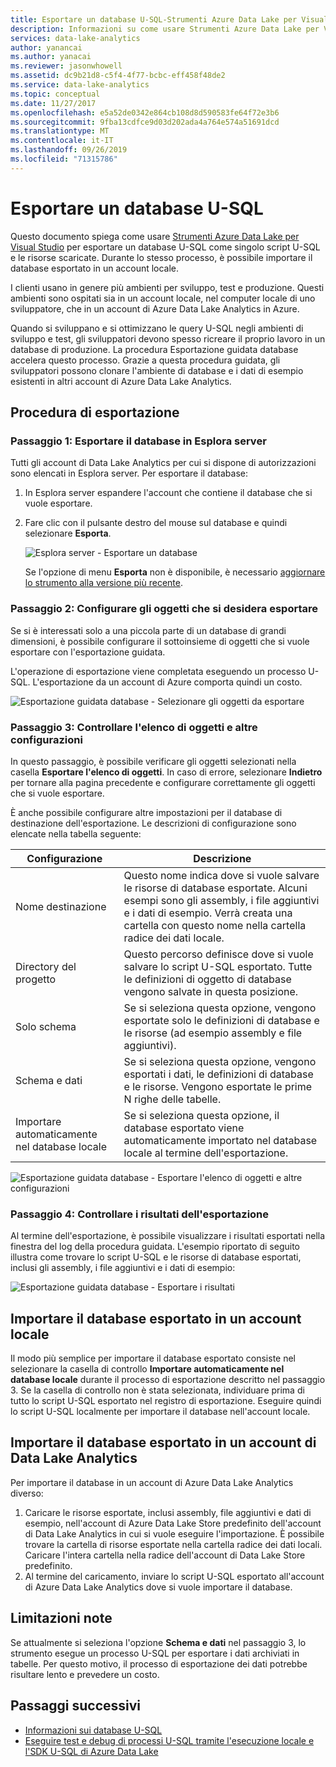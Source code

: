 ```yaml
---
title: Esportare un database U-SQL-Strumenti Azure Data Lake per Visual Studio
description: Informazioni su come usare Strumenti Azure Data Lake per Visual Studio per esportare un database U-SQL e importarlo automaticamente in un account locale.
services: data-lake-analytics
author: yanancai
ms.author: yanacai
ms.reviewer: jasonwhowell
ms.assetid: dc9b21d8-c5f4-4f77-bcbc-eff458f48de2
ms.service: data-lake-analytics
ms.topic: conceptual
ms.date: 11/27/2017
ms.openlocfilehash: e5a52de0342e864cb108d8d590583fe64f72e3b6
ms.sourcegitcommit: 9fba13cdfce9d03d202ada4a764e574a51691dcd
ms.translationtype: MT
ms.contentlocale: it-IT
ms.lasthandoff: 09/26/2019
ms.locfileid: "71315786"
---
```

# <a name="export-a-u-sql-database"></a>Esportare un database U-SQL

Questo documento spiega come usare [Strumenti Azure Data Lake per Visual Studio](https://aka.ms/adltoolsvs) per esportare un database U-SQL come singolo script U-SQL e le risorse scaricate. Durante lo stesso processo, è possibile importare il database esportato in un account locale.

I clienti usano in genere più ambienti per sviluppo, test e produzione. Questi ambienti sono ospitati sia in un account locale, nel computer locale di uno sviluppatore, che in un account di Azure Data Lake Analytics in Azure. 

Quando si sviluppano e si ottimizzano le query U-SQL negli ambienti di sviluppo e test, gli sviluppatori devono spesso ricreare il proprio lavoro in un database di produzione. La procedura Esportazione guidata database accelera questo processo. Grazie a questa procedura guidata, gli sviluppatori possono clonare l'ambiente di database e i dati di esempio esistenti in altri account di Azure Data Lake Analytics.

## <a name="export-steps"></a>Procedura di esportazione

### <a name="step-1-export-the-database-in-server-explorer"></a>Passaggio 1: Esportare il database in Esplora server

Tutti gli account di Data Lake Analytics per cui si dispone di autorizzazioni sono elencati in Esplora server. Per esportare il database:

1. In Esplora server espandere l'account che contiene il database che si vuole esportare.
2. Fare clic con il pulsante destro del mouse sul database e quindi selezionare **Esporta**. 
   
    ![Esplora server - Esportare un database](./media/data-lake-analytics-data-lake-tools-export-database/export-database.png)

     Se l'opzione di menu **Esporta** non è disponibile, è necessario [aggiornare lo strumento alla versione più recente](https://aka.ms/adltoolsvs).

### <a name="step-2-configure-the-objects-that-you-want-to-export"></a>Passaggio 2: Configurare gli oggetti che si desidera esportare

Se si è interessati solo a una piccola parte di un database di grandi dimensioni, è possibile configurare il sottoinsieme di oggetti che si vuole esportare con l'esportazione guidata. 

L'operazione di esportazione viene completata eseguendo un processo U-SQL. L'esportazione da un account di Azure comporta quindi un costo.

![Esportazione guidata database - Selezionare gli oggetti da esportare](./media/data-lake-analytics-data-lake-tools-export-database/export-database-wizard.png)

### <a name="step-3-check-the-objects-list-and-other-configurations"></a>Passaggio 3: Controllare l'elenco di oggetti e altre configurazioni

In questo passaggio, è possibile verificare gli oggetti selezionati nella casella **Esportare l'elenco di oggetti**. In caso di errore, selezionare **Indietro** per tornare alla pagina precedente e configurare correttamente gli oggetti che si vuole esportare.

È anche possibile configurare altre impostazioni per il database di destinazione dell'esportazione. Le descrizioni di configurazione sono elencate nella tabella seguente:

|Configurazione|Descrizione|
|-------------|-----------|
|Nome destinazione|Questo nome indica dove si vuole salvare le risorse di database esportate. Alcuni esempi sono gli assembly, i file aggiuntivi e i dati di esempio. Verrà creata una cartella con questo nome nella cartella radice dei dati locale.|
|Directory del progetto|Questo percorso definisce dove si vuole salvare lo script U-SQL esportato. Tutte le definizioni di oggetto di database vengono salvate in questa posizione.|
|Solo schema|Se si seleziona questa opzione, vengono esportate solo le definizioni di database e le risorse (ad esempio assembly e file aggiuntivi).|
|Schema e dati|Se si seleziona questa opzione, vengono esportati i dati, le definizioni di database e le risorse. Vengono esportate le prime N righe delle tabelle.|
|Importare automaticamente nel database locale|Se si seleziona questa opzione, il database esportato viene automaticamente importato nel database locale al termine dell'esportazione.|

![Esportazione guidata database - Esportare l'elenco di oggetti e altre configurazioni](./media/data-lake-analytics-data-lake-tools-export-database/export-database-wizard-configuration.png)

### <a name="step-4-check-the-export-results"></a>Passaggio 4: Controllare i risultati dell'esportazione

Al termine dell'esportazione, è possibile visualizzare i risultati esportati nella finestra del log della procedura guidata. L'esempio riportato di seguito illustra come trovare lo script U-SQL e le risorse di database esportati, inclusi gli assembly, i file aggiuntivi e i dati di esempio:

![Esportazione guidata database - Esportare i risultati](./media/data-lake-analytics-data-lake-tools-export-database/export-database-wizard-completed.png)

## <a name="import-the-exported-database-to-a-local-account"></a>Importare il database esportato in un account locale

Il modo più semplice per importare il database esportato consiste nel selezionare la casella di controllo **Importare automaticamente nel database locale** durante il processo di esportazione descritto nel passaggio 3. Se la casella di controllo non è stata selezionata, individuare prima di tutto lo script U-SQL esportato nel registro di esportazione. Eseguire quindi lo script U-SQL localmente per importare il database nell'account locale.

## <a name="import-the-exported-database-to-a-data-lake-analytics-account"></a>Importare il database esportato in un account di Data Lake Analytics

Per importare il database in un account di Azure Data Lake Analytics diverso:

1. Caricare le risorse esportate, inclusi assembly, file aggiuntivi e dati di esempio, nell'account di Azure Data Lake Store predefinito dell'account di Data Lake Analytics in cui si vuole eseguire l'importazione. È possibile trovare la cartella di risorse esportate nella cartella radice dei dati locali. Caricare l'intera cartella nella radice dell'account di Data Lake Store predefinito.
2. Al termine del caricamento, inviare lo script U-SQL esportato all'account di Azure Data Lake Analytics dove si vuole importare il database.

## <a name="known-limitations"></a>Limitazioni note

Se attualmente si seleziona l'opzione **Schema e dati** nel passaggio 3, lo strumento esegue un processo U-SQL per esportare i dati archiviati in tabelle. Per questo motivo, il processo di esportazione dei dati potrebbe risultare lento e prevedere un costo. 

## <a name="next-steps"></a>Passaggi successivi

* [Informazioni sui database U-SQL](/u-sql/data-definition-language-ddl-statements) 
* [Eseguire test e debug di processi U-SQL tramite l'esecuzione locale e l'SDK U-SQL di Azure Data Lake](data-lake-analytics-data-lake-tools-local-run.md)


